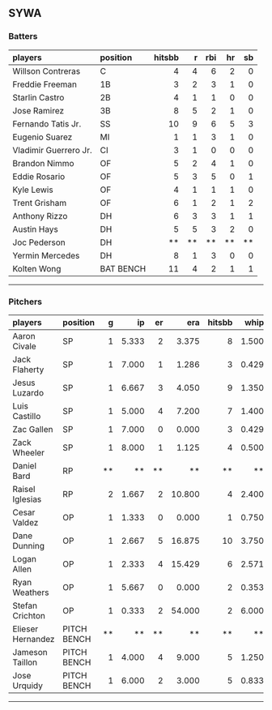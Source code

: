 ## SYWA

### Batters

 
|players               |position  | hitsbb|  r| rbi| hr| sb| 
|:---------------------|:---------|------:|--:|---:|--:|--:| 
|Willson Contreras     |C         |      4|  4|   6|  2|  0| 
|Freddie Freeman       |1B        |      3|  2|   3|  1|  0| 
|Starlin Castro        |2B        |      4|  1|   1|  0|  0| 
|Jose Ramirez          |3B        |      8|  5|   2|  1|  0| 
|Fernando Tatis Jr.    |SS        |     10|  9|   6|  5|  3| 
|Eugenio Suarez        |MI        |      1|  1|   3|  1|  0| 
|Vladimir Guerrero Jr. |CI        |      3|  1|   0|  0|  0| 
|Brandon Nimmo         |OF        |      5|  2|   4|  1|  0| 
|Eddie Rosario         |OF        |      5|  3|   5|  0|  1| 
|Kyle Lewis            |OF        |      4|  1|   1|  1|  0| 
|Trent Grisham         |OF        |      6|  1|   2|  1|  2| 
|Anthony Rizzo         |DH        |      6|  3|   3|  1|  1| 
|Austin Hays           |DH        |      5|  5|   3|  2|  0| 
|Joc Pederson          |DH        |     **| **|  **| **| **| 
|Yermin Mercedes       |DH        |      8|  1|   3|  0|  0| 
|Kolten Wong           |BAT BENCH |     11|  4|   2|  1|  1| 


* * *

### Pitchers

 
|players           |position    |  g|    ip| er|    era| hitsbb|  whip| so|  w| sv| 
|:-----------------|:-----------|--:|-----:|--:|------:|------:|-----:|--:|--:|--:| 
|Aaron Civale      |SP          |  1| 5.333|  2|  3.375|      8| 1.500|  6|  0|  0| 
|Jack Flaherty     |SP          |  1| 7.000|  1|  1.286|      3| 0.429|  6|  1|  0| 
|Jesus Luzardo     |SP          |  1| 6.667|  3|  4.050|      9| 1.350|  8|  0|  0| 
|Luis Castillo     |SP          |  1| 5.000|  4|  7.200|      7| 1.400|  3|  0|  0| 
|Zac Gallen        |SP          |  1| 7.000|  0|  0.000|      3| 0.429|  6|  1|  0| 
|Zack Wheeler      |SP          |  1| 8.000|  1|  1.125|      4| 0.500|  9|  1|  0| 
|Daniel Bard       |RP          | **|    **| **|     **|     **|    **| **| **| **| 
|Raisel Iglesias   |RP          |  2| 1.667|  2| 10.800|      4| 2.400|  1|  0|  1| 
|Cesar Valdez      |OP          |  1| 1.333|  0|  0.000|      1| 0.750|  1|  0|  1| 
|Dane Dunning      |OP          |  1| 2.667|  5| 16.875|     10| 3.750|  2|  0|  0| 
|Logan Allen       |OP          |  1| 2.333|  4| 15.429|      6| 2.571|  1|  0|  0| 
|Ryan Weathers     |OP          |  1| 5.667|  0|  0.000|      2| 0.353|  6|  0|  0| 
|Stefan Crichton   |OP          |  1| 0.333|  2| 54.000|      2| 6.000|  0|  0|  0| 
|Elieser Hernandez |PITCH BENCH | **|    **| **|     **|     **|    **| **| **| **| 
|Jameson Taillon   |PITCH BENCH |  1| 4.000|  4|  9.000|      5| 1.250|  6|  0|  0| 
|Jose Urquidy      |PITCH BENCH |  1| 6.000|  2|  3.000|      5| 0.833|  2|  1|  0| 


* * *



